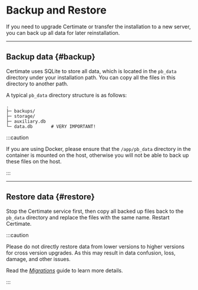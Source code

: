 ﻿# Backup and Restore

If you need to upgrade Certimate or transfer the installation to a new server, you can back up all data for later reinstallation.

---

## Backup data {#backup}

Certimate uses SQLite to store all data, which is located in the `pb_data` directory under your installation path. You can copy all the files in this directory to another path.

A typical `pb_data` directory structure is as follows:

```
.
├─ backups/
├─ storage/
├─ auxiliary.db
└─ data.db       # VERY IMPORTANT!
```

:::caution

If you are using Docker, please ensure that the `/app/pb_data` directory in the container is mounted on the host, otherwise you will not be able to back up these files on the host.

:::

---

## Restore data {#restore}

Stop the Certimate service first, then copy all backed up files back to the `pb_data` directory and replace the files with the same name. Restart Certimate.

:::caution

Please do not directly restore data from lower versions to higher versions for cross version upgrades. As this may result in data confusion, loss, damage, and other issues.

Read the _[Migrations](../migrations/)_ guide to learn more details.

:::
